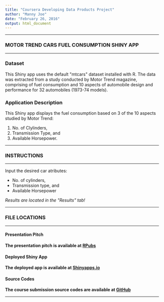 ```yaml
---
title: "Coursera Developing Data Products Project"
author: "Manny Joe"
date: "February 26, 2016"
output: html_document
---
```


***

### **MOTOR TREND CARS FUEL CONSUMPTION SHINY APP**

***

### **Dataset**

This Shiny app uses the default "mtcars" dataset installed with R. The data was extracted from a study conducted by Motor Trend magazine, comprising of fuel consumption and 10 aspects of automobile design and performance for 32 automobiles (1973-74 models).

### **Application Description**

This Shiny app displays the fuel consumption based on 3 of the 10 aspects studied by Motor Trend:

1. No. of Clylinders, 
2. Transmission Type, and 
3. Available Horsepower.

***

### **INSTRUCTIONS**

***

Input the desired car atributes:

* No. of cylinders, 
* Transmission type, and 
* Available Horsepower

*Results are located in the "Results" tab!*

***

### **FILE LOCATIONS**

***

#### **Presentation Pitch**

**The presentation pitch is available at [RPubs](http://rpubs.com/MannyJoe/Dveloping-Data-Products)**

#### **Deployed Shiny App**

**The deployed app is available at [Shinyapps.io](https://mannyjoe65.shinyapps.io/developing-data-products)**

#### **Source Codes**

**The course submission source codes are available at [GitHub](https://github.com/MannyJoe/Developing-Data-Products)**

***
